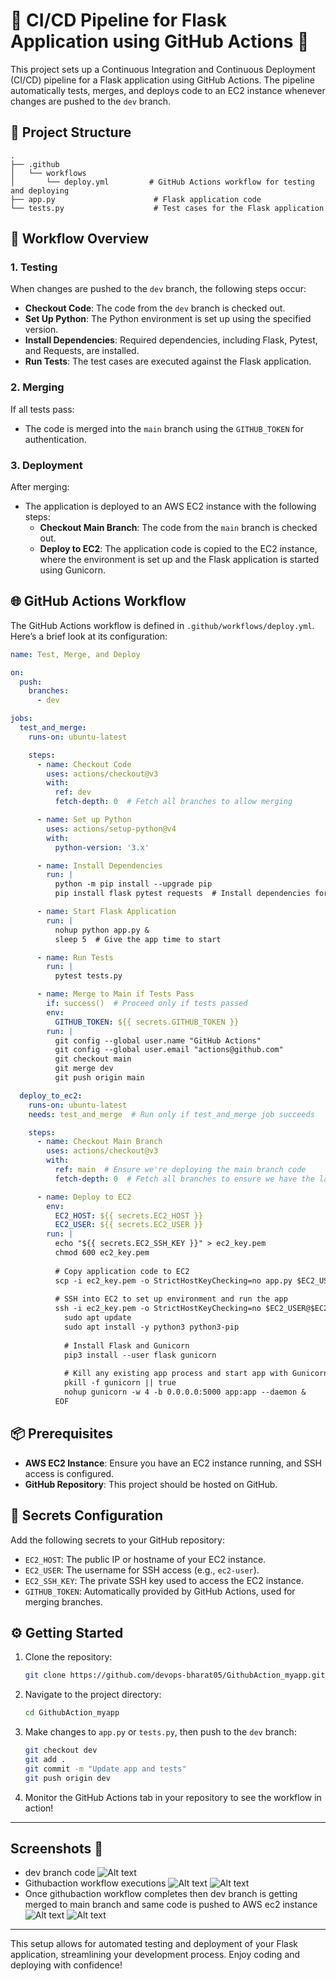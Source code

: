 # 🚀 CI/CD Pipeline for Flask Application using GitHub Actions 🚀

This project sets up a Continuous Integration and Continuous Deployment (CI/CD) pipeline for a Flask application using GitHub Actions. The pipeline automatically tests, merges, and deploys code to an EC2 instance whenever changes are pushed to the `dev` branch.

## 📁 Project Structure

```
.
├── .github
│   └── workflows
│       └── deploy.yml         # GitHub Actions workflow for testing and deploying
├── app.py                      # Flask application code
└── tests.py                    # Test cases for the Flask application
```

## 🔧 Workflow Overview

### 1. Testing

When changes are pushed to the `dev` branch, the following steps occur:
- **Checkout Code**: The code from the `dev` branch is checked out.
- **Set Up Python**: The Python environment is set up using the specified version.
- **Install Dependencies**: Required dependencies, including Flask, Pytest, and Requests, are installed.
- **Run Tests**: The test cases are executed against the Flask application.

### 2. Merging

If all tests pass:
- The code is merged into the `main` branch using the `GITHUB_TOKEN` for authentication.

### 3. Deployment

After merging:
- The application is deployed to an AWS EC2 instance with the following steps:
  - **Checkout Main Branch**: The code from the `main` branch is checked out.
  - **Deploy to EC2**: The application code is copied to the EC2 instance, where the environment is set up and the Flask application is started using Gunicorn.

## 🌐 GitHub Actions Workflow

The GitHub Actions workflow is defined in `.github/workflows/deploy.yml`. Here’s a brief look at its configuration:

```yaml
name: Test, Merge, and Deploy

on:
  push:
    branches:
      - dev

jobs:
  test_and_merge:
    runs-on: ubuntu-latest

    steps:
      - name: Checkout Code
        uses: actions/checkout@v3
        with:
          ref: dev
          fetch-depth: 0  # Fetch all branches to allow merging

      - name: Set up Python
        uses: actions/setup-python@v4
        with:
          python-version: '3.x'

      - name: Install Dependencies
        run: |
          python -m pip install --upgrade pip
          pip install flask pytest requests  # Install dependencies for app and testing

      - name: Start Flask Application
        run: |
          nohup python app.py &
          sleep 5  # Give the app time to start

      - name: Run Tests
        run: |
          pytest tests.py

      - name: Merge to Main if Tests Pass
        if: success()  # Proceed only if tests passed
        env:
          GITHUB_TOKEN: ${{ secrets.GITHUB_TOKEN }}
        run: |
          git config --global user.name "GitHub Actions"
          git config --global user.email "actions@github.com"
          git checkout main
          git merge dev
          git push origin main

  deploy_to_ec2:
    runs-on: ubuntu-latest
    needs: test_and_merge  # Run only if test_and_merge job succeeds

    steps:
      - name: Checkout Main Branch
        uses: actions/checkout@v3
        with:
          ref: main  # Ensure we're deploying the main branch code
          fetch-depth: 0  # Fetch all branches to ensure we have the latest changes

      - name: Deploy to EC2
        env:
          EC2_HOST: ${{ secrets.EC2_HOST }}
          EC2_USER: ${{ secrets.EC2_USER }}
        run: |
          echo "${{ secrets.EC2_SSH_KEY }}" > ec2_key.pem
          chmod 600 ec2_key.pem
          
          # Copy application code to EC2
          scp -i ec2_key.pem -o StrictHostKeyChecking=no app.py $EC2_USER@$EC2_HOST:/home/$EC2_USER/app.py
          
          # SSH into EC2 to set up environment and run the app
          ssh -i ec2_key.pem -o StrictHostKeyChecking=no $EC2_USER@$EC2_HOST << 'EOF'
            sudo apt update
            sudo apt install -y python3 python3-pip
            
            # Install Flask and Gunicorn
            pip3 install --user flask gunicorn
            
            # Kill any existing app process and start app with Gunicorn
            pkill -f gunicorn || true
            nohup gunicorn -w 4 -b 0.0.0.0:5000 app:app --daemon &
          EOF
```

## 📦 Prerequisites

- **AWS EC2 Instance**: Ensure you have an EC2 instance running, and SSH access is configured.
- **GitHub Repository**: This project should be hosted on GitHub.

## 🔑 Secrets Configuration

Add the following secrets to your GitHub repository:
- `EC2_HOST`: The public IP or hostname of your EC2 instance.
- `EC2_USER`: The username for SSH access (e.g., `ec2-user`).
- `EC2_SSH_KEY`: The private SSH key used to access the EC2 instance.
- `GITHUB_TOKEN`: Automatically provided by GitHub Actions, used for merging branches.

## ⚙️ Getting Started

1. Clone the repository:

   ```bash
   git clone https://github.com/devops-bharat05/GithubAction_myapp.git
   ```

2. Navigate to the project directory:

   ```bash
   cd GithubAction_myapp
   ```

3. Make changes to `app.py` or `tests.py`, then push to the `dev` branch:

   ```bash
   git checkout dev
   git add .
   git commit -m "Update app and tests"
   git push origin dev
   ```

4. Monitor the GitHub Actions tab in your repository to see the workflow in action!
---
## Screenshots 📁

- dev branch code
![Alt text](./imgs/github-action-branch-dev.png)
- Githubaction workflow executions
![Alt text](./imgs/github-actionworkflow.png)
![Alt text](./imgs/github-actionworkflow.png)
- Once githubaction workflow completes then dev branch is getting merged to main branch and same code is pushed to AWS ec2 instance
![Alt text](./imgs/github-action-branch-main.png)
![Alt text](./imgs/app-running.png)
---
This setup allows for automated testing and deployment of your Flask application, streamlining your development process. Enjoy coding and deploying with confidence!
